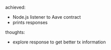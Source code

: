 achieved:

- Node.js listener to Aave contract
- prints responses

thoughts:

- explore response to get better tx information
